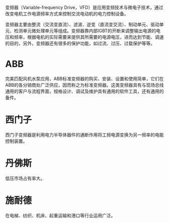 变频器（Variable-frequency Drive，VFD）是应用变频技术与微电子技术，通过改变电机工作电源频率方式来控制交流电动机的电力控制设备。

变频器主要由整流（交流变直流）、滤波、逆变（直流变交流）、制动单元、驱动单元、检测单元微处理单元等组成。变频器靠内部IGBT的开断来调整输出电源的电压和频率，根据电机的实际需要来提供其所需要的电源电压，进而达到节能、调速的目的，另外，变频器还有很多的保护功能，如过流、过压、过载保护等等。



# ABB

完美匹配风机水泵应用，ABB标准变频器的购买、安装、设置和使用简单，它们在ABB的各分销商处广泛供应，因而称之为标准变频器。这类变频器具有与现场总线通用的客户与流程界面，规格设计、调试及维护具有通用的软件工具，还有通用的备件。

# 西门子

西门子变频器是利用电力半导体器件的通断作用将工频电源变换为另一频率的电能控制装置。

# 丹佛斯

低压市场占有率大。

# 施耐德

在电梯、纺织、机床、起重运输和港口等行业运用广泛。



